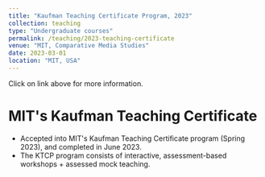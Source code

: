 ```yaml
---
title: "Kaufman Teaching Certificate Program, 2023"
collection: teaching
type: "Undergraduate courses"
permalink: /teaching/2023-teaching-certificate
venue: "MIT, Comparative Media Studies"
date: 2023-03-01
location: "MIT, USA"
---
```


Click on link above for more information.


MIT's Kaufman Teaching Certificate 
======

* Accepted into MIT's Kaufman Teaching Certificate program (Spring 2023), and completed in June 2023. 
* The KTCP program consists of interactive, assessment-based workshops + assessed mock teaching.







